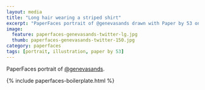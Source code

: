 ```yaml
---
layout: media
title: "Long hair wearing a striped shirt"
excerpt: "PaperFaces portrait of @genevasands drawn with Paper by 53 on an iPad."
image: 
  feature: paperfaces-genevasands-twitter-lg.jpg
  thumb: paperfaces-genevasands-twitter-150.jpg
category: paperfaces
tags: [portrait, illustration, paper by 53]
---
```


PaperFaces portrait of [@genevasands](http://twitter.com/genevasands).

{% include paperfaces-boilerplate.html %}